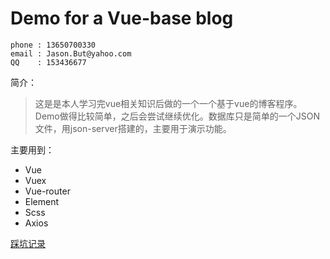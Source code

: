 # Demo for a Vue-base blog


```
phone : 13650700330
email : Jason.But@yahoo.com
QQ    : 153436677
```



简介：
>   这是是本人学习完vue相关知识后做的一个一个基于vue的博客程序。Demo做得比较简单，之后会尝试继续优化。数据库只是简单的一个JSON文件，用json-server搭建的，主要用于演示功能。


主要用到：
* Vue
* Vuex
* Vue-router
* Element
* Scss
* Axios


[踩坑记录](./UPDATE.md)
